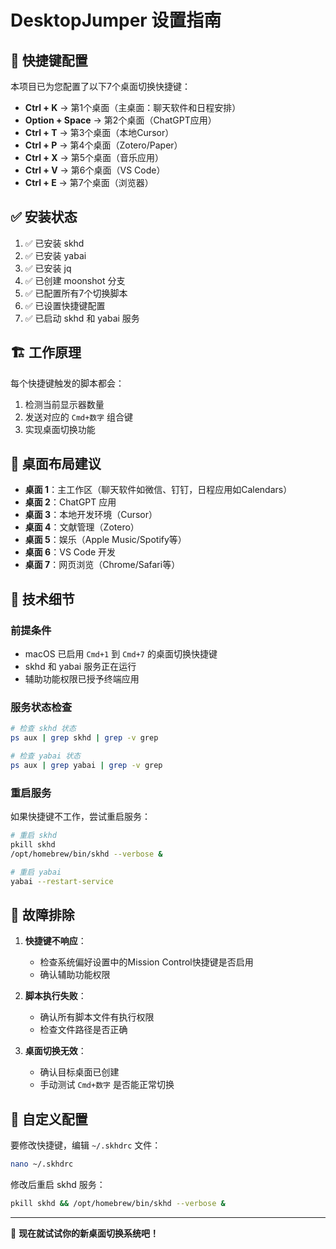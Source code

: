 # DesktopJumper 设置指南

## 🎯 快捷键配置

本项目已为您配置了以下7个桌面切换快捷键：

- **Ctrl + K** → 第1个桌面（主桌面：聊天软件和日程安排）
- **Option + Space** → 第2个桌面（ChatGPT应用）
- **Ctrl + T** → 第3个桌面（本地Cursor）
- **Ctrl + P** → 第4个桌面（Zotero/Paper）
- **Ctrl + X** → 第5个桌面（音乐应用）
- **Ctrl + V** → 第6个桌面（VS Code）
- **Ctrl + E** → 第7个桌面（浏览器）

## ✅ 安装状态

1. ✅ 已安装 skhd
2. ✅ 已安装 yabai
3. ✅ 已安装 jq
4. ✅ 已创建 moonshot 分支
5. ✅ 已配置所有7个切换脚本
6. ✅ 已设置快捷键配置
7. ✅ 已启动 skhd 和 yabai 服务

## 🏗️ 工作原理

每个快捷键触发的脚本都会：
1. 检测当前显示器数量
2. 发送对应的 `Cmd+数字` 组合键
3. 实现桌面切换功能

## 📱 桌面布局建议

- **桌面 1**：主工作区（聊天软件如微信、钉钉，日程应用如Calendars）
- **桌面 2**：ChatGPT 应用
- **桌面 3**：本地开发环境（Cursor）
- **桌面 4**：文献管理（Zotero）
- **桌面 5**：娱乐（Apple Music/Spotify等）
- **桌面 6**：VS Code 开发
- **桌面 7**：网页浏览（Chrome/Safari等）

## 🔧 技术细节

### 前提条件
- macOS 已启用 `Cmd+1` 到 `Cmd+7` 的桌面切换快捷键
- skhd 和 yabai 服务正在运行
- 辅助功能权限已授予终端应用

### 服务状态检查
```bash
# 检查 skhd 状态
ps aux | grep skhd | grep -v grep

# 检查 yabai 状态
ps aux | grep yabai | grep -v grep
```

### 重启服务
如果快捷键不工作，尝试重启服务：
```bash
# 重启 skhd
pkill skhd
/opt/homebrew/bin/skhd --verbose &

# 重启 yabai
yabai --restart-service
```

## 🐛 故障排除

1. **快捷键不响应**：
   - 检查系统偏好设置中的Mission Control快捷键是否启用
   - 确认辅助功能权限

2. **脚本执行失败**：
   - 确认所有脚本文件有执行权限
   - 检查文件路径是否正确

3. **桌面切换无效**：
   - 确认目标桌面已创建
   - 手动测试 `Cmd+数字` 是否能正常切换

## 📝 自定义配置

要修改快捷键，编辑 `~/.skhdrc` 文件：
```bash
nano ~/.skhdrc
```

修改后重启 skhd 服务：
```bash
pkill skhd && /opt/homebrew/bin/skhd --verbose &
```

---

🎉 **现在就试试你的新桌面切换系统吧！** 